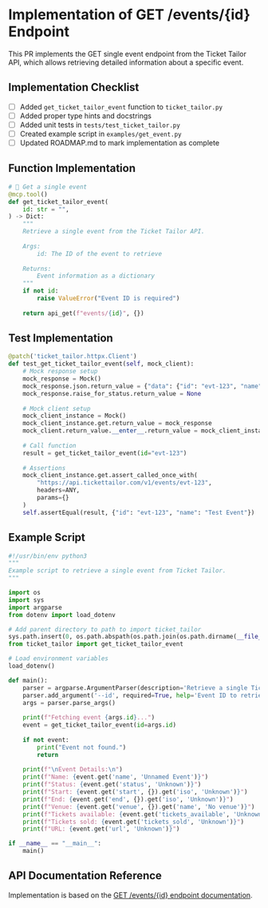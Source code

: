 # Implementation of GET /events/{id} Endpoint

This PR implements the GET single event endpoint from the Ticket Tailor API, which allows retrieving detailed information about a specific event.

## Implementation Checklist

- [ ] Added `get_ticket_tailor_event` function to `ticket_tailor.py`
- [ ] Added proper type hints and docstrings
- [ ] Added unit tests in `tests/test_ticket_tailor.py`
- [ ] Created example script in `examples/get_event.py`
- [ ] Updated ROADMAP.md to mark implementation as complete

## Function Implementation

```python
# 🎪 Get a single event
@mcp.tool()
def get_ticket_tailor_event(
    id: str = "",
) -> Dict:
    """
    Retrieve a single event from the Ticket Tailor API.
    
    Args:
        id: The ID of the event to retrieve
    
    Returns:
        Event information as a dictionary
    """
    if not id:
        raise ValueError("Event ID is required")
        
    return api_get(f"events/{id}", {})
```

## Test Implementation

```python
@patch('ticket_tailor.httpx.Client')
def test_get_ticket_tailor_event(self, mock_client):
    # Mock response setup
    mock_response = Mock()
    mock_response.json.return_value = {"data": {"id": "evt-123", "name": "Test Event"}}
    mock_response.raise_for_status.return_value = None
    
    # Mock client setup
    mock_client_instance = Mock()
    mock_client_instance.get.return_value = mock_response
    mock_client.return_value.__enter__.return_value = mock_client_instance
    
    # Call function
    result = get_ticket_tailor_event(id="evt-123")
    
    # Assertions
    mock_client_instance.get.assert_called_once_with(
        "https://api.tickettailor.com/v1/events/evt-123",
        headers=ANY,
        params={}
    )
    self.assertEqual(result, {"id": "evt-123", "name": "Test Event"})
```

## Example Script

```python
#!/usr/bin/env python3
"""
Example script to retrieve a single event from Ticket Tailor.
"""

import os
import sys
import argparse
from dotenv import load_dotenv

# Add parent directory to path to import ticket_tailor
sys.path.insert(0, os.path.abspath(os.path.join(os.path.dirname(__file__), '..')))
from ticket_tailor import get_ticket_tailor_event

# Load environment variables
load_dotenv()

def main():
    parser = argparse.ArgumentParser(description='Retrieve a single Ticket Tailor event')
    parser.add_argument('--id', required=True, help='Event ID to retrieve')
    args = parser.parse_args()
    
    print(f"Fetching event {args.id}...")
    event = get_ticket_tailor_event(id=args.id)
    
    if not event:
        print("Event not found.")
        return
    
    print(f"\nEvent Details:\n")
    print(f"Name: {event.get('name', 'Unnamed Event')}")
    print(f"Status: {event.get('status', 'Unknown')}")
    print(f"Start: {event.get('start', {}).get('iso', 'Unknown')}")
    print(f"End: {event.get('end', {}).get('iso', 'Unknown')}")
    print(f"Venue: {event.get('venue', {}).get('name', 'No venue')}")
    print(f"Tickets available: {event.get('tickets_available', 'Unknown')}")
    print(f"Tickets sold: {event.get('tickets_sold', 'Unknown')}")
    print(f"URL: {event.get('url', 'Unknown')}")

if __name__ == "__main__":
    main()
```

## API Documentation Reference

Implementation is based on the [GET /events/{id} endpoint documentation](https://developers.tickettailor.com/docs/api/get-a-single-event). 